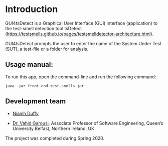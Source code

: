 # Introduction

GUI4tsDetect is a Graphical User Interface (GUI) interface (application) to the test-smell detection tool tsDetect (https://testsmells.github.io/pages/testsmelldetector-architecture.html).

GUI4tsDetect prompts the user to enter the name of the System Under Test (SUT), a test-file or a folder for analysis. 

## Usage manual:
To run this app, open the command-line and run the following command: 
```
java -jar front-end-test-smells.jar
```
## Development team 
* [Niamh Duffy](https://www.linkedin.com/in/niamh-duffy-aa874a146/)

* [Dr. Vahid Garousi](https://www.vgarousi.com), Associate Professor of Software Engineering, Queen’s University Belfast, Northern Ireland, UK

The project was completed during Spring 2020.
